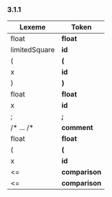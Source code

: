### 3.1.1

| Lexeme        | Token          |
| ------------- | -------------- |
| float         | **float**      |
| limitedSquare | **id**         |
| (             | **(**          |
| x             | **id**         |
| )             | **)**          |
| float         | **float**      |
| x             | **id**         |
| ;             | **;**          |
| /\* ... /\*   | **comment**    |
| float         | **float**      |
| (             | **(**          |
| x             | **id**         |
| \<=           | **comparison** |
| \<=           | **comparison** |
